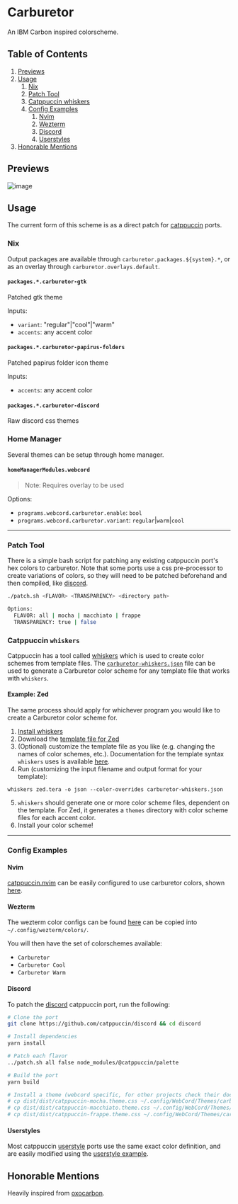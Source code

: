 # Carburetor

An IBM Carbon inspired colorscheme.

## Table of Contents

1. [Previews](#previews)
2. [Usage](#usage)
    1. [Nix](#nix)
    2. [Patch Tool](#patch-tool)
    3. [Catppuccin whiskers](#catppuccin-whiskers)
    4. [Config Examples](#config-examples)
        1. [Nvim](#nvim)
        2. [Wezterm](#wezterm)
        3. [Discord](#discord)
        4. [Userstyles](#userstyles)
3. [Honorable Mentions](#honorable-mentions)

## Previews

![image](https://github.com/ozwaldorf/carburetor/assets/8976745/54bbafc8-cc3a-4fa0-a291-c54cdd49bfd8)

## Usage

The current form of this scheme is as a direct patch for [catppuccin](https://github.com/catppuccin/catppuccin) ports.

### Nix

Output packages are available through `carburetor.packages.${system}.*`, or as an overlay through `carburetor.overlays.default`.

#### `packages.*.carburetor-gtk`

Patched gtk theme

Inputs:
- `variant`: "regular"|"cool"|"warm"
- `accents`: any accent color


#### `packages.*.carburetor-papirus-folders`

Patched papirus folder icon theme

Inputs:

- `accents`: any accent color

#### `packages.*.carburetor-discord`

Raw discord css themes

### Home Manager

Several themes can be setup through home manager.

#### `homeManagerModules.webcord`

> Note: Requires overlay to be used

Options:

- `programs.webcord.carburetor.enable`: `bool`
- `programs.webcord.carburetor.variant`: `regular`|`warm`|`cool`

---

### Patch Tool

There is a simple bash script for patching any existing catppuccin port's hex colors to carburetor. Note that some ports use a css pre-processor to create variations of colors, so they will need to be patched beforehand and then compiled, like [discord](#discord).

```bash
./patch.sh <FLAVOR> <TRANSPARENCY> <directory path>

Options:
  FLAVOR: all | mocha | macchiato | frappe
  TRANSPARENCY: true | false
```

### Catppuccin `whiskers`

Catppuccin has a tool called [whiskers](https://github.com/catppuccin/whiskers) which is used to create color schemes from template files. The [`carburetor-whiskers.json`](carburetor-whiskers.json) file can be used to generate a Carburetor color scheme for any template file that works with `whiskers`.

#### Example: Zed
The same process should apply for whichever program you would like to create a Carburetor color scheme for.

1. [Install whiskers](https://github.com/catppuccin/whiskers?tab=readme-ov-file#installation)
2. Download the [template file for Zed](https://github.com/catppuccin/zed/blob/main/zed.tera)
3. (Optional) customize the template file as you like (e.g. changing the names of color schemes, etc.). Documentation for the template syntax `whiskers` uses is available [here](https://github.com/catppuccin/whiskers?tab=readme-ov-file#template).
4. Run (customizing the input filename and output format for your template):
```
whiskers zed.tera -o json --color-overrides carburetor-whiskers.json
```
5. `whiskers` should generate one or more color scheme files, dependent on the template. For Zed, it generates a `themes` directory with color scheme files for each accent color.
6. Install your color scheme!

---

### Config Examples

#### Nvim

[catppuccin.nvim](https://github.com/catppuccin/nvim) can be easily configured to use carburetor colors, shown [here](src/nvim.lua).

#### Wezterm

The wezterm color configs can be found [here](src/wezterm) can be copied into `~/.config/wezterm/colors/`.

You will then have the set of colorschemes available:

- `Carburetor`
- `Carburetor Cool`
- `Carburetor Warm`

#### Discord

To patch the [discord](https://github.com/catppuccin/discord) catppuccin port, run the following:

```bash
# Clone the port
git clone https://github.com/catppuccin/discord && cd discord

# Install dependencies
yarn install

# Patch each flavor
../patch.sh all false node_modules/@catppuccin/palette

# Build the port
yarn build

# Install a theme (webcord specific, for other projects check their docs)
# cp dist/dist/catppuccin-mocha.theme.css ~/.config/WebCord/Themes/carburator
# cp dist/dist/catppuccin-macchiato.theme.css ~/.config/WebCord/Themes/carburator-cool
# cp dist/dist/catppuccin-frappe.theme.css ~/.config/WebCord/Themes/carburator-warm
```

#### Userstyles

Most catppuccin [userstyle](https://github.com/catppuccin/userstyles/) ports use the same exact color definition, and are easily modified using the [userstyle example](src/userstyle.css).

## Honorable Mentions

Heavily inspired from [oxocarbon](https://github.com/nyoom-engineering/oxocarbon/).
